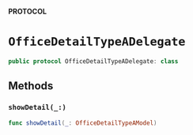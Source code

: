 **PROTOCOL**

# `OfficeDetailTypeADelegate`

```swift
public protocol OfficeDetailTypeADelegate: class
```

## Methods
### `showDetail(_:)`

```swift
func showDetail(_: OfficeDetailTypeAModel)
```
